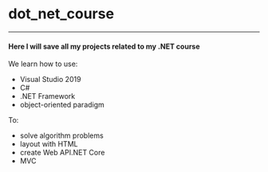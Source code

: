 # dot_net_course
-----------

#### Here I will save all my projects related to my .NET course

We learn how to use:
- Visual Studio 2019 
- C# 
- .NET Framework
- object-oriented paradigm

To:
- solve algorithm problems
- layout with HTML
- create Web API.NET Core
- MVC
